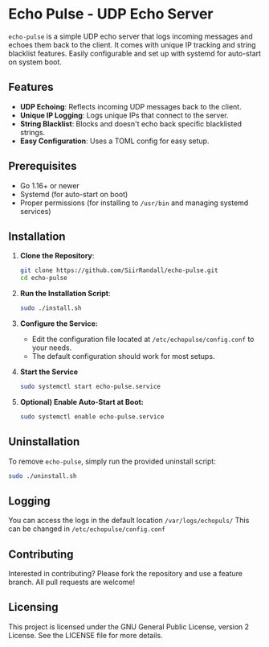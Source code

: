 # Echo Pulse - UDP Echo Server

`echo-pulse` is a simple UDP echo server that logs incoming messages and echoes them back to the client. It comes with unique IP tracking and string blacklist features. Easily configurable and set up with systemd for auto-start on system boot.

## Features

- **UDP Echoing**: Reflects incoming UDP messages back to the client.
- **Unique IP Logging**: Logs unique IPs that connect to the server.
- **String Blacklist**: Blocks and doesn't echo back specific blacklisted strings.
- **Easy Configuration**: Uses a TOML config for easy setup.

## Prerequisites

- Go 1.16+ or newer
- Systemd (for auto-start on boot)
- Proper permissions (for installing to `/usr/bin` and managing systemd services)

## Installation

1. **Clone the Repository**:
   ```bash
   git clone https://github.com/SiirRandall/echo-pulse.git
   cd echo-pulse
   ```

2. **Run the Installation Script**:
    ```bash
    sudo ./install.sh
    ```

3. **Configure the Service:**
    - Edit the configuration file located at `/etc/echopulse/config.conf` to your needs.
    - The default configuration should work for most setups.

4. **Start the Service**
    ```bash
    sudo systemctl start echo-pulse.service
    ``` 

5. **Optional) Enable Auto-Start at Boot:**
    ```bash
    sudo systemctl enable echo-pulse.service
    ```
## Uninstallation

To remove `echo-pulse`, simply run the provided uninstall script:
```bash
sudo ./uninstall.sh
```
## Logging

You can access the logs in the default location `/var/logs/echopuls/` 
This can be changed in `/etc/echopulse/config.conf`

## Contributing

Interested in contributing? Please fork the repository and use a feature branch. All pull requests are welcome!

## Licensing
This project is licensed under the GNU General Public License, version 2 License. See the LICENSE file for more details.